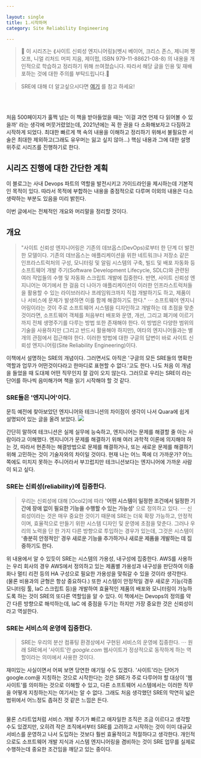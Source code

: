 ```yaml
---

layout: single
title: 1.시작하며
category: Site Reliability Engineering

---
```


>📌 이 시리즈는 ⟪사이트 신뢰성 엔지니어링⟫(벳시 베이어, 크리스 존스, 제니퍼 펫오프, 니얼 리처드 머피 지음, 제이펍, ISBN 979-11-88621-08-8) 의 내용을 개인적으로 학습하고 정리하기 위해 쓰여졌습니다. 따라서 해당 글을 인용 및 재배포하는 것에 대한 주의를 부탁드립니다.🚨

>SRE에 대해 더 알고싶으시다면 [여기](https://sre.google/) 를 참고 하세요!

<br/>
<br/>

처음 500페이지가 훌쩍 넘는 이 책을 받아들었을 때는 '이걸 과연 언제 다 읽어볼 수 있을까' 라는 생각에 머뭇거렸었는데, 2021년에는 꼭 한 권을 다 소화해보자고 다짐하고 시작하게 되었다. 최대한 빠르게 책 속의 내용을 이해하고 정리하기 위해서 불필요한 서술은 최대한 제외하고(그래도 유우머는 잃고 싶지 않아...) 핵심 내용과 그에 대한 설명 위주로 시리즈를 진행하기로 한다.
## 시리즈 진행에 대한 간단한 계획

이 블로그는 사내 Devops 파트의 역할을 발전시키고 가이드라인을 제시하는데 기본적인 목적이 있다. 따라서 목적에 부합하는 내용을 중점적으로 다루며 이외의 내용은 다소 생략하는 부분도 있음을 미리 밝힌다.

이번 글에서는 전체적인 개요와 머리말을 정리할 것이다.


## 개요
> "사이트 신뢰성 엔지니어링은 기존의 데브옵스(DevOps)로부터 한 단계 더 발전한 모델이다. 기존의 데브옵스는 애플리케이션을 위한 네트워크나 저장소 같은 인프라스트럭처의 구성, 모니터링 및 알림 시스템의 구축, 빌드 및 배포 자동화 등 소프트웨어 개발 주기(Software Development Lifecycle, SDLC)와 관련된 여러 작업들의 수행 및 자동화 스크립트 개발에 집중한다. 반면, 사이트 신뢰성 엔지니어는 여기에서 한 걸음 더 나아가 애플리케이션이 이러한 인프라스트럭처들을 활용할 수 있는 라이브러리나 프레임워크까지 직접 개발하기도 하고, 제품이나 서비스에 문제가 발생하면 이를 함께 해결하기도 한다."
⋯
소프트웨어 엔지니어링이라는 것이 주로 소프트웨어 시스템을 디자인하고 개발하는 데 초점을 맞춘 것이라면, 소프트웨어 객체를 처음부터 배포와 운영, 개선, 그리고 폐기에 이르기까지 전체 생명주기를 다루는 방법 또한 존재해야 한다. 이 방법은 다양한 범위의 기술을 사용하지만 (그리고 반드시 활용해야 하지만), 여타의 엔지니어들과는 별개의 관점에서 접근해야 한다. 이러한 방법에 대한 구글의 답변이 바로 사이트 신뢰성 엔지니어링(Site Reliability Engineering)이다.

이책에서 설명하는 SRE의 개념이다. 그러면서도 아직은 '구글의 모든 SRE들의 명확한 역할과 업무가 어떤것이다라고 한마디로 표현할 수 없다.'고도 한다. 나도 처음 이 개념을 들었을 때 도대체 어떤 직무인지 잘 감이 오지 않는다. 그러므로 우리는 SRE이 라는 단어를 하나씩 음미해가며 책을 읽기 시작해야 할 것 같다.

### SRE들은 '엔지니어'이다. 
문득 예전에 찾아보았던 엔지니어와 테크니션의 차이점이 생각이 나서 Quara에 쉽게 설명되어 있는 글을 올려 보았다.
![](https://images.velog.io/images/llunarian/post/427aa2b1-4558-4732-9501-5d201c36edbe/image.png)

간단히 말하여 테크니션은 실제 실무에 능숙하고, 엔지니어는 문제를 해결할 줄 아는 사람이라고 이해했다. 엔지니어가 문제를 해결하기 위해 여러 과학적 이론에 의지해야 하는 것, 따라서 현존하는 해결방법으로 문제를 해결하거나, 또는 새로운 문제를 해결하기 위해 고민하는 것이 기술자와의 차이일 것이다. 현재 나는 어느 쪽에 더 가까운가? 어느쪽에도 미치지 못하는 주니어라서 부끄럽지만 테크니션보다는 엔지니어에 가까운 사람이 되고 싶다.

### SRE는 신뢰성(reliability)에 집중한다.
> 우리는 신뢰성에 대해 [Ocol2]에 따라 **'어떤 시스템이 일정한 조건에서 일정한 기간에 장애 없이 필요한 기능을 수행할 수 있는 가능성'** 으로 정의하고 있다.
⋯
신뢰성이라는 것은 매우 중요한 것이기 때문에 SRE는 더욱 확장 가능하고, 안정적이며, 효율적으로 만들기 위한 시스템 디자인 및 운영에 초점을 맞춘다. 그러나 우리의 노력을 단 한 가지 다른 방향으로 투입하는 경우가 있는데, 그것은 시스템이 **'충분히 안정적인' 경우 새로운 기능을 추가하거나 새로운 제품을 개발하는 데 집중하기도 한다.**

위 내용에서 알 수 있듯이 SRE는 시스템의 가용성, 내구성에 집중한다. AWS를 사용하는 우리 회사의 경우 AWS에서 정의하고 있는 제품별 가용성과 내구성을 판단하여 이중화나 멀티 리전 등의 HA 구성으로 필요한 가용성을 맞춰갈 수 있을 것이라 생각한다. (물론 비용과의 균형은 항상 중요하다.)
또한 시스템이 안정적일 경우 새로운 기능(각종 모니터링 툴, IaC 스크립트 등)을 개발하여 효율적인 제품의 배포와 모니터링이 가능하도록 하는 것이 SRE의 또다른 역할임을 알 수 있다.
이 책에서는 Devops의 정의를 약간 다른 방향으로 해석하는데, IaC 에 중점을 두기는 하지만 가장 중요한 것은 신뢰성이라고 역설한다. 

### SRE는 서비스의 운영에 집중한다.
> SRE는 우리의 분산 컴퓨팅 환경상에서 구현된 서비스의 운영에 집중한다.
⋯ 
원래 SRE에서 '사이트'란 *google.com* 웹사이트가 정상적으로 동작하게 하는 역할이라는 의미에서 사용한 것이다.

재미있는 사실이면서 어찌 보면 당연한 얘기일 수도 있겠다. '사이트'라는 단어가 google.com을 지칭하는 것으로 시작한다는 것은 SRE가 주로 다루어야 할 대상이 '웹사이트'를 의미하는 것으로 이해할 수 있고, 다른 소프트웨어 시스템에서는 이러한 직무을 어떻게 지칭하는지는 여기서는 알 수 없다. 그래도 처음 생각했던 SRE의 막연히 넓은 범위에서 어느정도 좁혀진 것 같은 느낌은 든다. 

<br/>
물론 스타트업처럼 서비스 개발 주기가 빠르고 애자일한 조직은 조금 이르다고 생각할 수도 있겠지만, 오히려 작은 조직에서부터 SRE를 고려하고 시작하는 것이 이미 대규모 서비스를 운영하고 나서 도입하는 것보다 훨씬 효율적이고 적절하다고 생각한다. 개인적으로도 소프트웨어 개발 지식과 시스템 엔지니어링을 겸비하는 것이 SRE 업무를 실제로 수행하는데 중요한 조건임을 깨닫고 있는 중이다. 
